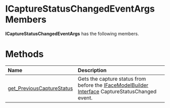 ICaptureStatusChangedEventArgs Members  
======================================  

**ICaptureStatusChangedEventArgs** has the following members.  

<span id="publicmethodsSection"></span>

Methods  
=======  

<table>
<colgroup>
<col width="30%" />
<col width="60%" />
</colgroup>
<thead>
<tr class="header">
<th align="left">Name</th>
<th align="left">Description</th>
</tr>
</thead>
<tbody>
<tr class="odd">
<td align="left"><a href="Methods/get_PreviousCaptureStatus.md">get_PreviousCaptureStatus</a></td>
<td align="left">Gets the capture status from before the <a href="../IFaceModelBuilder.md">IFaceModelBuilder Interface</a> CaptureStatusChanged event.</td>
</tr>
</tbody>
</table>



<!--Please do not edit the data in the comment block below.-->
<!--
TOCTitle : ICaptureStatusChangedEventArgs Members
RLTitle : ICaptureStatusChangedEventArgs Members
KeywordF : ICaptureStatusChangedEventArgs
KeywordK : ICaptureStatusChangedEventArgs interface
KeywordK : ICaptureStatusChangedEventArgs interface, all members
HelpPriority : 1
KeywordA : AllMembers.T:Microsoft.Kinect.face.ICaptureStatusChangedEventArgs
AssetID : AllMembers.T:Microsoft.Kinect.face.ICaptureStatusChangedEventArgs
Locale : en-us
CommunityContent : 1
TargetOS : Windows
TopicType : kbSyntax
DocSet : K4Wv2
ProjType : K4Wv2Proj
Technology : Kinect for Windows
Product : Kinect for Windows SDK v2
productversion : 20
-->
